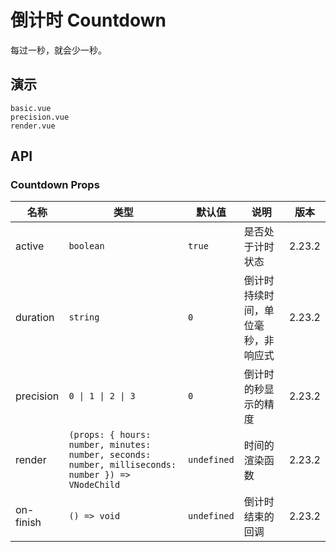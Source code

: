 # 倒计时 Countdown

每过一秒，就会少一秒。

## 演示

```demo
basic.vue
precision.vue
render.vue
```

## API

### Countdown Props

| 名称 | 类型 | 默认值 | 说明 | 版本 |
| --- | --- | --- | --- | --- |
| active | `boolean` | `true` | 是否处于计时状态 | 2.23.2 |
| duration | `string` | `0` | 倒计时持续时间，单位毫秒，非响应式 | 2.23.2 |
| precision | `0 \| 1 \| 2 \| 3` | `0` | 倒计时的秒显示的精度 | 2.23.2 |
| render | `(props: { hours: number, minutes: number, seconds: number, milliseconds: number }) => VNodeChild` | `undefined` | 时间的渲染函数 | 2.23.2 |
| on-finish | `() => void` | `undefined` | 倒计时结束的回调 | 2.23.2 |
